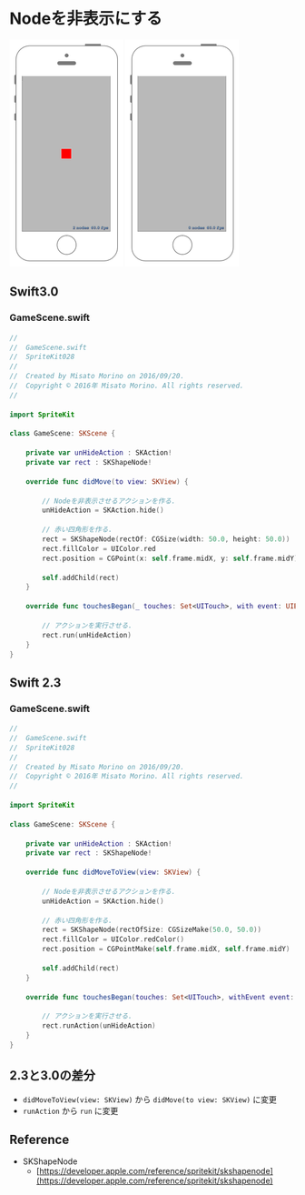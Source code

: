 # Nodeを非表示にする

![Preview spritekit028_001](img/spritekit028_001.png) ![Preview spritekit028_002](img/spritekit028_002.png)

## Swift3.0
### GameScene.swift
```swift
//
//  GameScene.swift
//  SpriteKit028
//
//  Created by Misato Morino on 2016/09/20.
//  Copyright © 2016年 Misato Morino. All rights reserved.
//

import SpriteKit

class GameScene: SKScene {
    
    private var unHideAction : SKAction!
    private var rect : SKShapeNode!
    
    override func didMove(to view: SKView) {
        
        // Nodeを非表示させるアクションを作る.
        unHideAction = SKAction.hide()
        
        // 赤い四角形を作る.
        rect = SKShapeNode(rectOf: CGSize(width: 50.0, height: 50.0))
        rect.fillColor = UIColor.red
        rect.position = CGPoint(x: self.frame.midX, y: self.frame.midY)
        
        self.addChild(rect)
    }
    
    override func touchesBegan(_ touches: Set<UITouch>, with event: UIEvent?) {
        
        // アクションを実行させる.
        rect.run(unHideAction)
    }
} 
```

## Swift 2.3
### GameScene.swift
```swift 
//
//  GameScene.swift
//  SpriteKit028
//
//  Created by Misato Morino on 2016/09/20.
//  Copyright © 2016年 Misato Morino. All rights reserved.
//

import SpriteKit

class GameScene: SKScene {
    
    private var unHideAction : SKAction!
    private var rect : SKShapeNode!
    
    override func didMoveToView(view: SKView) {
        
        // Nodeを非表示させるアクションを作る.
        unHideAction = SKAction.hide()
        
        // 赤い四角形を作る.
        rect = SKShapeNode(rectOfSize: CGSizeMake(50.0, 50.0))
        rect.fillColor = UIColor.redColor()
        rect.position = CGPointMake(self.frame.midX, self.frame.midY)
        
        self.addChild(rect)
    }
    
    override func touchesBegan(touches: Set<UITouch>, withEvent event: UIEvent?) {
        
        // アクションを実行させる.
        rect.runAction(unHideAction)
    }
} 
```

## 2.3と3.0の差分
* ```didMoveToView(view: SKView)``` から ```didMove(to view: SKView)``` に変更
* ```runAction``` から ```run``` に変更

## Reference
* SKShapeNode
    * [https://developer.apple.com/reference/spritekit/skshapenode](https://developer.apple.com/reference/spritekit/skshapenode)

